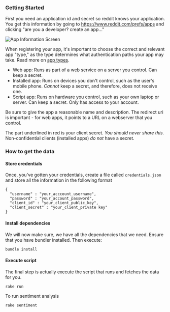 ### Getting Started

First you need an application id and secret so reddit knows your application. You get this information by going to https://www.reddit.com/prefs/apps and clicking "are you a developer? create an app..."

![App Information Screen](http://i.imgur.com/e2kOR1a.png)

When registering your app, it's important to choose the correct and relevant app "type," as the type determines what authentication paths your app may take. Read more on [app types](oauth2-app-types).

* Web app: Runs as part of a web service on a server you control. Can keep a secret.
* Installed app: Runs on devices you don't control, such as the user's mobile phone. *Cannot* keep a secret, and therefore, does not receive one.
* Script app: Runs on hardware you control, such as your own laptop or server. Can keep a secret. Only has access to your account.

Be sure to give the app a reasonable name and description. The redirect uri is important - for web apps, it points to a URL on a webserver that you control.

The part underlined in red is your client secret. *You should never share this.* Non-confidential clients (installed apps) *do not* have a secret.


### How to get the data

#### Store credentials
Once, you've gotten your credentials, create a file called `credentials.json` and store all the information in the following format
```
{
  "username" : "your_acccount_username",
  "password" : "your_account_password",
  "client_id" : "your_client_public_key",
  "client_secret" : "your_client_private key"
}
```

#### Install dependencies
We will now make sure, we have all the dependencies that we need. Ensure that you have bundler installed. Then execute:
```
bundle install
```

#### Execute script
The final step is actually execute the script that runs and fetches the data for you.
```
rake run
```

To run sentiment analysis
```
rake sentiment
```
